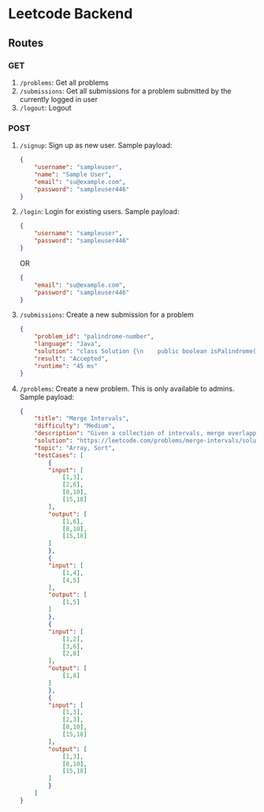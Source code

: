 # Leetcode Backend

## Routes

### GET
1. `/problems`: Get all problems
2. `/submissions`: Get all submissions for a problem submitted by the currently logged in user
3. `/logout`: Logout

### POST
1. `/signup`: Sign up as new user. Sample payload:
    ```JSON
    {
        "username": "sampleuser",
        "name": "Sample User",
        "email": "su@example.com",
        "password": "sampleuser446"
    }
    ```
2. `/login`: Login for existing users. Sample payload:
    ```JSON
    {
        "username": "sampleuser",
        "password": "sampleuser446"
    }
    ```
    OR
    ```JSON
    {
        "email": "su@example.com",
        "password": "sampleuser446"
    }
    ```
3. `/submissions`: Create a new submission for a problem
    ```json
    {
        "problem_id": "palindrome-number",
        "language": "Java",
        "solution": "class Solution {\n    public boolean isPalindrome(int x) {\n        if (x < 0) {\n            return false;\n        }\n        int original = x;\n        int rev = 0;\n        while (x != 0) {\n            int digit = x % 10;\n            rev = rev * 10 + digit;\n            x /= 10;\n        }\n        return original == rev;\n    }\n}\n\nint x = 12321;\nSolution s = new Solution();\nSystem.out.println(s.isPalindrome(x));",
        "result": "Accepted",
        "runtime": "45 ms"
    }
    ```
4. `/problems`: Create a new problem. This is only available to admins. Sample payload:
    ```json
    {
        "title": "Merge Intervals",
        "difficulty": "Medium",
        "description": "Given a collection of intervals, merge overlapping intervals.",
        "solution": "https://leetcode.com/problems/merge-intervals/solution/",
        "topic": "Array, Sort",
        "testCases": [
            {
            "input": [
                [1,3],
                [2,6],
                [8,10],
                [15,18]
            ],
            "output": [
                [1,6],
                [8,10],
                [15,18]
            ]
            },
            {
            "input": [
                [1,4],
                [4,5]
            ],
            "output": [
                [1,5]
            ]
            },
            {
            "input": [
                [1,2],
                [3,6],
                [2,8]
            ],
            "output": [
                [1,8]
            ]
            },
            {
            "input": [
                [1,3],
                [2,3],
                [8,10],
                [15,18]
            ],
            "output": [
                [1,3],
                [8,10],
                [15,18]
            ]
            }
        ]
    }
    ```